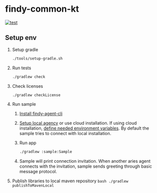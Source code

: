 # findy-common-kt

[![test](https://github.com/findy-network/findy-common-kt/actions/workflows/test.yml/badge.svg)](https://github.com/findy-network/findy-common-kt/actions/workflows/test.yml)

## Setup env

1. Setup gradle

    ```bash
    ./tools/setup-gradle.sh
    ```

1. Run tests

    ```bash
    ./gradlew check
    ```

1. Check licenses

    ```bash
    ./gradlew checkLicense
    ```

1. Run sample

    1. [Install findy-agent-cli](https://github.com/findy-network/findy-agent-cli#installation)
    1. [Setup local agency](https://github.com/findy-network/findy-wallet-pwa/tree/dev/tools/env#agency-setup-for-local-development) or use cloud installation. If using cloud installation, [define needed environment variables](./sample/src/main/kotlin/org/findy_network/findy_common_kt/sample/Sample.kt#L14). By default the sample tries to connect with local installation.
    1. Run app

        ```bash
        ./gradlew :sample:Sample
        ```

    1. Sample will print connection invitation. When another aries agent connects with the invitation, sample sends greeting through basic message protocol.

1. Publish libraries to local maven repository
        ```bash
         ./gradlew publishToMavenLocal
         ```
